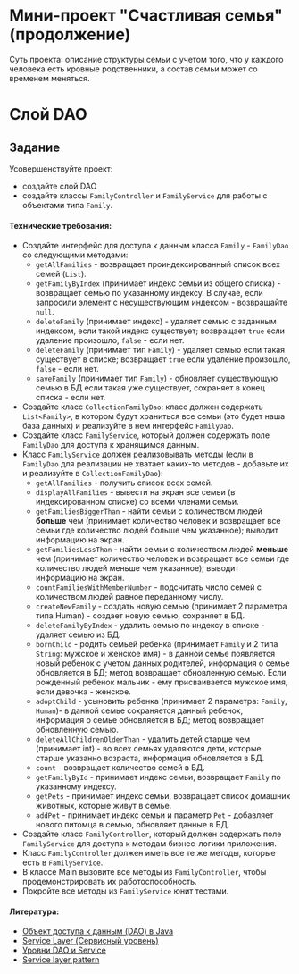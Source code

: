 # Мини-проект "Счастливая семья" (продолжение)

Суть проекта: описание структуры семьи с учетом того, что у каждого человека есть кровные родственники, а состав семьи может со временем меняться.

# Слой DAO
## Задание

Усовершенствуйте проект: 
 - создайте слой DAO
 - создайте классы `FamilyController` и `FamilyService` для работы с объектами типа `Family`.

#### Технические требования:
- Создайте интерфейс для доступа к данным класса `Family` - `FamilyDao` со следующими методами:
  - `getAllFamilies` - возвращает проиндексированный список всех семей (`List`).
  - `getFamilyByIndex` (принимает индекс семьи из общего списка) - возвращает семью по указанному индексу. В случае, если запросили элемент с несуществующим индексом - возвращайте `null`.
  - `deleteFamily` (принимает индекс) - удаляет семью с заданным индексом, если такой индекс существует; возвращает `true` если удаление произошло, `false` - если нет.
  - `deleteFamily` (принимает тип `Family`) - удаляет семью если такая существует в списке; возвращает `true` если удаление произошло, `false` - если нет.
  - `saveFamily` (принимает тип `Family`) - обновляет существующую семью в БД если такая уже существует, сохраняет в конец списка - если нет.
- Создайте класс `CollectionFamilyDao`: класс должен содержать `List<Family>`, в котором будут храниться все семьи (это будет наша база данных) и реализуйте в нем интерфейс `FamilyDao`.
- Создайте класс `FamilyService`, который должен содержать поле `FamilyDao` для доступа к хранящимся данным.
- Класс `FamilyService` должен реализовывать методы (если в `FamilyDao` для реализации не хватает каких-то методов - добавьте их и реализуйте в `CollectionFamilyDao`):
  - `getAllFamilies` - получить список всех семей. 
  - `displayAllFamilies` - вывести на экран все семьи (в индексированном списке) со всеми членами семьи.
  - `getFamiliesBiggerThan` - найти семьи с количеством людей **больше** чем (принимает количество человек и возвращает все семьи где количество людей больше чем указанное); выводит информацию на экран.
  - `getFamiliesLessThan` - найти семьи с количеством людей **меньше** чем (принимает количество человек и возвращает все семьи где количество людей меньше чем указанное); выводит информацию на экран.
  - `countFamiliesWithMemberNumber` - подсчитать число семей с количеством людей равное переданному числу.
  - `createNewFamily` - создать новую семью (принимает 2 параметра типа Human) - создает новую семью, сохраняет в БД.
  - `deleteFamilyByIndex` - удалить семью по индексу в списке - удаляет семью из БД.
  - `bornChild` - родить семьей ребенка (принимает `Family` и 2 типа `String`: мужское и женское имя) - в данной семье появляется новый ребенок с учетом данных родителей, информация о семье обновляется в БД; метод возвращает обновленную семью. Если рожденный ребенок мальчик - ему присваивается мужское имя, если девочка - женское.
  - `adoptChild` - усыновить ребенка (принимает 2 параметра: `Family`, `Human`)- в данной семье сохраняется данный ребенок, информация о семье обновляется в БД; метод возвращает обновленную семью.
  - `deleteAllChildrenOlderThan` - удалить детей старше чем (принимает int) - во всех семьях удаляются дети, которые старше указанно возраста, информация обновляется в БД.
  - `count` - возвращает количество семей в БД.
  - `getFamilyById` - принимает индекс семьи, возвращает `Family` по указанному индексу.
  - `getPets` - принимает индекс семьи, возвращает список домашних животных, которые живут в семье.
  - `addPet` - принимает индекс семьи и параметр `Pet` - добавляет нового питомца в семью, обновляет данные в БД.
- Создайте класс `FamilyController`, который должен содержать поле `FamilyService` для доступа к методам бизнес-логики приложения.
- Класс `FamilyController` должен иметь все те же методы, которые есть в `FamilyService`.
- В классе Main вызовите все методы из `FamilyController`, чтобы продемонстрировать их работоспособность.
- Покройте все методы из `FamilyService` юнит тестами.

#### Литература:
- [Объект доступа к данным (DAO) в Java](http://qaru.site/questions/31944/data-access-object-dao-in-java)
- [Service Layer (Сервисный уровень)](http://design-pattern.ru/patterns/service-layer.html)
- [Уровни DAO и Service](http://qaru.site/questions/89661/dao-and-service-layers-jpahibernate-spring)
- [Service layer pattern](https://en.wikipedia.org/wiki/Service_layer_pattern)